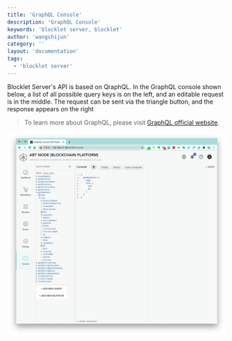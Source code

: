 ```yaml
---
title: 'GraphQL Console'
description: 'GraphQL Console'
keywords: 'blocklet server, blocklet'
author: 'wangshijun'
category: ''
layout: 'documentation'
tags:
  - 'blocklet server'
---
```


Blocklet Server's API is based on QraphQL. In the GraphQL console shown below, a list of all possible query keys is on the left, and an editable request is in the middle. The request can be sent via the triangle button, and the response appears on the right

> To learn more about GraphQL, please visit [GraphQL official website](https://graphql.org/).

![](./images/gql-console-1-en.png)
